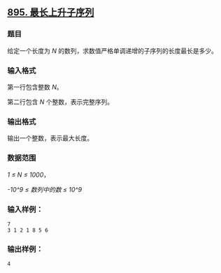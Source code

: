 ## [895. 最长上升子序列](https://www.acwing.com/problem/content/897/)

### 题目

给定一个长度为 *N* 的数列，求数值严格单调递增的子序列的长度最长是多少。

### 输入格式

第一行包含整数 *N*。

第二行包含 *N* 个整数，表示完整序列。

### 输出格式

输出一个整数，表示最大长度。

### 数据范围

*1 ≤ N ≤ 1000*，

*-10^9 ≤ 数列中的数 ≤ 10^9*

### 输入样例：

```
7
3 1 2 1 8 5 6
```

### 输出样例：

```
4
```
